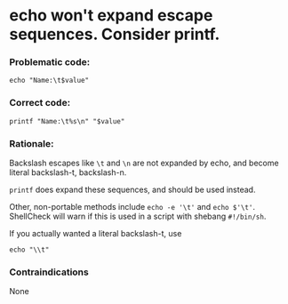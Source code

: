 # echo won't expand escape sequences. Consider printf. 

### Problematic code:

    echo "Name:\t$value"

### Correct code:

    printf "Name:\t%s\n" "$value"

### Rationale:

Backslash escapes like `\t` and `\n` are not expanded by echo, and become literal backslash-t, backslash-n. 

`printf` does expand these sequences, and should be used instead.

Other, non-portable methods include `echo -e '\t'` and `echo $'\t'`. ShellCheck will warn if this is used in a script with shebang `#!/bin/sh`.

If you actually wanted a literal backslash-t, use 

    echo "\\t"

### Contraindications

None